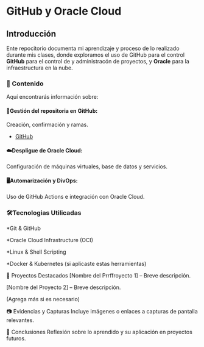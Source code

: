 # GitHub y Oracle Cloud
## Introducción
Ente repocitorio documenta mi aprendizaje y proceso de lo realizado durante mis clases, donde exploramos el uso de GitHub para el control **GitHub** para el control de y administracón de proyectos, y **Oracle** para la infraestructura en la nube.


### 🚀 Contenido 
Aquí encontrarás información sobre:

#### 📂Gestión del repositoria en GitHub:
Creación, confirmación y ramas.
* [GitHub](https://github.com/Snapshotss/SistemasTelematicos/blob/main/README.md)

#### ☁️Despligue de Oracle Cloud:
Configuración de máquinas virtuales, base de datos y servicios.

#### 🖥️Automarización y DivOps:
Uso de GitHub Actions e integración con Oracle Cloud.

### 🛠️Tecnologias Utilicadas
*Git & GitHub

*Oracle Cloud Infrastructure (OCI)

*Linux & Shell Scripting

*Docker & Kubernetes (si aplicaste estas herramientas)

📖 Proyectos Destacados
[Nombre del Prrffroyecto 1] – Breve descripción.

[Nombre del Proyecto 2] – Breve descripción.

(Agrega más si es necesario)

📷 Evidencias y Capturas
Incluye imágenes o enlaces a capturas de pantalla relevantes.

📌 Conclusiones
Reflexión sobre lo aprendido y su aplicación en proyectos futuros.


